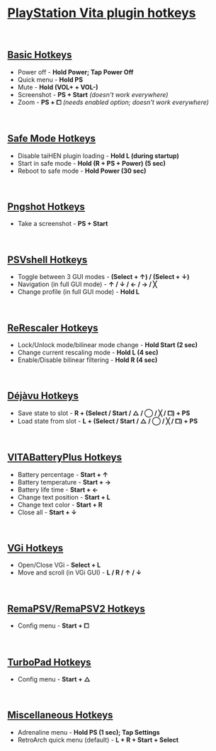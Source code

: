 # <u>PlayStation Vita plugin hotkeys</u>
<br>

## <u>Basic Hotkeys</u>
- Power off - **Hold Power; Tap Power Off**
- Quick menu - **Hold PS**
- Mute - **Hold (VOL+ + VOL-)**
- Screenshot - **PS + Start** *(doesn't work everywhere)*
- Zoom - **PS + ⧠** *(needs enabled option; doesn't work everywhere)*
<br>

## <u>Safe Mode Hotkeys</u>
- Disable taiHEN plugin loading - **Hold L (during startup)**
- Start in safe mode - **Hold (R + PS + Power) (5 sec)**
- Reboot to safe mode - **Hold Power (30 sec)**
<br>

## <u>[Pngshot Hotkeys](https://github.com/xyzz/pngshot#usage)</u>
- Take a screenshot - **PS + Start**
<br>

## <u>[PSVshell Hotkeys](https://github.com/Electry/PSVshell#how-to-use)</u>
- Toggle between 3 GUI modes - **(Select + ↑) / (Select + ↓)**
- Navigation (in full GUI mode) - **↑ / ↓ / ← / → / ╳**
- Change profile (in full GUI mode) - **Hold L**
<br>

## <u>[ReRescaler Hotkeys](http://wololo.net/talk/viewtopic.php?f=52&t=49666)</u>
- Lock/Unlock mode/bilinear mode change - **Hold Start (2 sec)** 
- Change current rescaling mode - **Hold L (4 sec)**
- Enable/Disable bilinear filtering - **Hold R (4 sec)**
<br>

## <u>[Déjàvu Hotkeys](https://github.com/TheOfficialFloW/dejavu#saveload-state-procedure)</u>
- Save state to slot - **R + (Select / Start / △ / ◯ / ╳ / ⧠) + PS**
- Load state from slot - **L + (Select / Start / △ / ◯ / ╳ / ⧠) + PS**
<br>

## <u>[VITABatteryPlus Hotkeys](https://github.com/Electric1447/VITABatteryPlus#controls)</u>
- Battery percentage - **Start + ↑**
- Battery temperature - **Start + →**
- Battery life time - **Start + ←**
- Change text position - **Start + L**
- Change text color - **Start + R**
- Close all - **Start + ↓**
<br>

## <u>[VGi Hotkeys](https://github.com/Electry/VGi#controls)</u>
- Open/Close VGi - **Select + L**
- Move and scroll (in VGi GUI) - **L / R / ↑ / ↓**
<br>

## <u>[RemaPSV/](https://wololo.net/talk/viewtopic.php?t=49752)[RemaPSV2 Hotkeys](https://github.com/MERLev/remaPSV2#installation)</u>
- Config menu - **Start + ⧠**
<br>

## <u>[TurboPad Hotkeys](https://wololo.net/talk/viewtopic.php?t=48065)</u>
- Config menu - **Start + △**
<br>

## <u>Miscellaneous Hotkeys</u>
- Adrenaline menu - **Hold PS (1 sec); Tap Settings**
- RetroArch quick menu (default) - **L + R + Start + Select**
<br>
